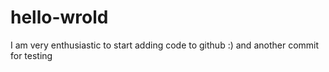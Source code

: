 # hello-wrold
I am very enthusiastic to start adding code to github :) 
and another commit for testing 
